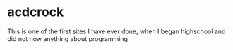 # acdcrock
This is one of the first sites I have ever done, when I began highschool and did not now anything about programming
